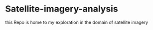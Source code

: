 # Satellite-imagery-analysis

this Repo is home to my exploration in the domain of satellite imagery
